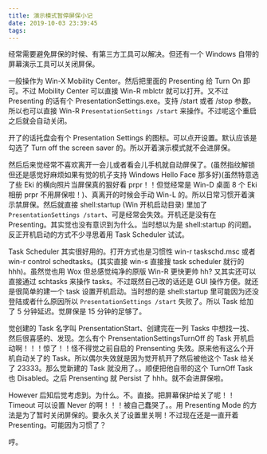```yaml
---
title: 演示模式暂停屏保小记
date: 2019-10-03 23:39:45
tags:
---
```


经常需要避免屏保的时候、有第三方工具可以解决。但还有一个 Windows 自带的屏幕演示工具可以关闭屏保。

一般操作为 Win-X Mobility Center。然后把里面的 Presenting 给 Turn On 即可。不过 Mobility Center 可以直接 Win-R mblctr 就可以打开。又不过 Presenting 的话有个 PresentationSettings.exe。支持 /start 或者 /stop 参数。所以也可以直接 Win-R `PresentationSettings /start` 来操作。不过呢这个重启之后就会自动关闭。

开了的话托盘会有个 Presentation Settings 的图标。可以点开设置。默认应该是勾选了 Turn off the screen saver 的。所以开着演示模式就不会进屏保。

<!--more-->

然后后来觉经常不喜欢离开一会儿或者看会儿手机就自动屏保了。(虽然指纹解锁但还是感觉好麻烦如果有觉的机子支持 Windows Hello Face 那多好)(虽然特意选了些 Eki 的横向照片当屏保真的狠好看 prpr！！但觉经常是 Win-D 桌面 8 个 Eki 相册 prpr 不用屏保啦！)、真离开的时候会手动 Win-L 的。所以日常习惯开着演示禁屏保。然后就直接 shell:startup (Win 开机启动目录) 里加了 `PresentationSettings /start`、可是经常会失效。开机还是没有在 Presenting。其实觉也没有意识到为什么。当时想以为是 shell:startup 的问题。反正开机启动的方式不少寻思着用 Task Scheduler 试试。

Task Scheduler 其实很好用的。打开方式也是习惯性 win-r taskschd.msc 或者 win-r control schedtasks。(其实直接 win-s 直接搜 task scheduler 就行的 hhh)。虽然觉也用 Wox 但总感觉纯净的原版 Win-R 更快更帅 hh? 又其实还可以直接通过 schtasks 来操作 tasks。不过既然自己改的话还是 GUI 操作方便。就还是很简单的建一个 task 设置开机启动。当时想的是 shell:startup 里可能因为还没登陆或者什么原因所以 `PresentationSettings /start` 失败了。所以 Task 给加了 5 分钟延迟。觉屏保是 15 分钟的足够了。

觉创建的 Task 名字叫 PrensentationStart、创建完在一列 Tasks 中想找一找、然后很喜感的、发现。怎么有个 PrensentationSettingsTurnOff 的 Task 开机启动啊！！！惊了！！怪不得觉之前自启的 Prensenting 失效。原来他有这么个开机自动关了的 Task。所以偶尔失效就是因为觉开机开了然后被他这个 Task 给关了 23333。那么觉新建的 Task 就没用了。。顺便把他自带的这个 TurnOff Task 也 Disabled。之后 Prensenting 就 Persist 了 hhh。就不会进屏保啦。

However 后知后觉考虑到。为什么。不。直接。把屏幕保护给关了呢！！Timeout 可以设置 Never 的啊！！！被自己蠢哭了。。用 Presenting Mode 的方法是为了暂时关闭屏保的。要永久关了设置里关啊！不过现在还是一直开着 Presenting。可能因为习惯了？

哼。